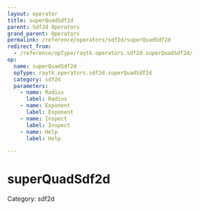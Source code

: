 ```yaml
---
layout: operator
title: superQuadSdf2d
parent: Sdf2d Operators
grand_parent: Operators
permalink: /reference/operators/sdf2d/superQuadSdf2d
redirect_from:
  - /reference/opType/raytk.operators.sdf2d.superQuadSdf2d/
op:
  name: superQuadSdf2d
  opType: raytk.operators.sdf2d.superQuadSdf2d
  category: sdf2d
  parameters:
    - name: Radius
      label: Radius
    - name: Exponent
      label: Exponent
    - name: Inspect
      label: Inspect
    - name: Help
      label: Help

---
```


# superQuadSdf2d

Category: sdf2d

